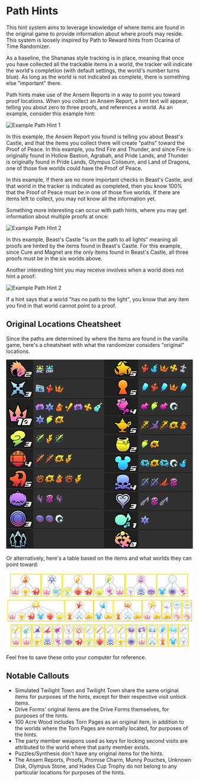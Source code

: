 # Path Hints

This hint system aims to leverage knowledge of where items are found in the original game to provide information about
where proofs may reside. This system is loosely inspired by Path to Reward hints from Ocarina of Time Randomizer.

As a baseline, the Shananas style tracking is in place, meaning that once you have collected all the trackable items in
a world, the tracker will indicate the world's completion (with default settings, the world's number turns blue). As
long as the world is not indicated as complete, there is something else "important" there.

Path hints make use of the Ansem Reports in a way to point you toward proof locations. When you collect an Ansem Report,
a hint text will appear, telling you about zero to three proofs, and references a world. As an example, consider this
example hint:

![Example Path Hint 1](single_proof_example.png)

In this example, the Ansem Report you found is telling you about Beast's Castle, and that the items you collect there
will create "paths" toward the Proof of Peace. In this example, you find Fire and Thunder, and since Fire is originally
found in Hollow Bastion, Agrabah, and Pride Lands, and Thunder is originally found in Pride Lands, Olympus Coliseum, and
Land of Dragons, one of those five worlds could have the Proof of Peace.

In this example, if there are no more important checks in Beast's Castle, and that world in the tracker is indicated as
completed, then you know 100% that the Proof of Peace must be in one of those five worlds. If there are items left to
collect, you may not know all the information yet.

Something more interesting can occur with path hints, where you may get information about multiple proofs at once:

![Example Path Hint 2](all_proofs_example.png)

In this example, Beast's Castle "is on the path to all lights" meaning all proofs are hinted by the items found in
Beast's Castle. For this example, since Cure and Magnet are the only items found in Beast's Castle, all three proofs
must be in the six worlds above.

Another interesting hint you may receive involves when a world does not hint a proof:

![Example Path Hint 2](no_proofs_example.png)

If a hint says that a world "has no path to the light", you know that any item you find in that world cannot point to a
proof.

## Original Locations Cheatsheet

Since the paths are determined by where the items are found in the vanilla game, here's a cheatsheet with what the
randomizer considers "original" locations.

![Vanilla Checks](vanilla_with_story.png)

Or alternatively, here's a table based on the items and what worlds they can point toward:

![Vanilla Checks 2](vanilla_to_world.png)

Feel free to save these onto your computer for reference.

## Notable Callouts

* Simulated Twilight Town and Twilight Town share the same original items for purposes of the hints, except for their
  respective visit unlock items.
* Drive Forms' original items are the Drive Forms themselves, for purposes of the hints.
* 100 Acre Wood includes Torn Pages as an original item, in addition to the worlds where the Torn Pages are normally
  located, for purposes of the hints.
* The party member weapons used as keys for locking second visits are attributed to the world where that party member
  exists.
* Puzzles/Synthesis don't have any original items for the hints.
* The Ansem Reports, Proofs, Promise Charm, Munny Pouches, Unknown Disk, Olympus Stone, and Hades Cup Trophy do not
  belong to any particular locations for purposes of the hints.
